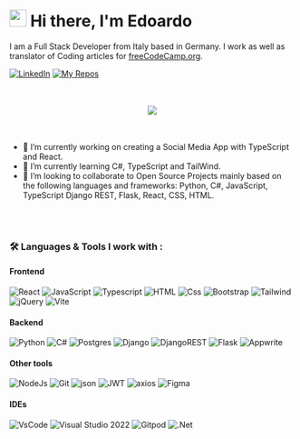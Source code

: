 # <img src="https://raw.githubusercontent.com/iampavangandhi/iampavangandhi/master/gifs/Hi.gif" width="30px"> Hi there, I'm Edoardo

I am a Full Stack Developer from Italy based in Germany. I work as well as translator of Coding articles for [freeCodeCamp.org](https://www.freecodecamp.org/).

[![LinkedIn](https://img.shields.io/badge/LinkedIn-blue?style=for-the-badge&logo=linkedin&logoColor=white)](https://www.linkedin.com/in/angeliedoardo/)
[![My Repos](https://img.shields.io/badge/My_Repos-yellow?style=for-the-badge&logo=github&logoColor=white)](https://github.com/aedoardo1990?tab=repositories)

<br>
<br>

<div id="header" align="center">
<img src="https://i.pinimg.com/originals/a4/51/39/a451393c169a91586312551109361064.gif" />
</div>

<br>
<br>

- 🔭 I’m currently working on creating a Social Media App with TypeScript and React.
- 🌱 I’m currently learning C#, TypeScript and TailWind. 
- 👯 I’m looking to collaborate to Open Source Projects mainly based on the following languages and frameworks: Python, C#, JavaScript, TypeScript Django REST, Flask, React, CSS, HTML.

<br>
<br>

### :hammer_and_wrench: Languages & Tools I work with :
#### Frontend
  ![React](https://img.shields.io/badge/React-20232A?style=for-the-badge&logo=react&logoColor=61DAFB)
  ![JavaScript](https://img.shields.io/badge/JavaScript-F7DF1E?style=for-the-badge&logo=javascript&logoColor=black)
  ![Typescript](https://img.shields.io/badge/TypeScript-007ACC?style=for-the-badge&logo=typescript&logoColor=white)
  ![HTML](https://img.shields.io/badge/HTML5-E34F26?style=for-the-badge&logo=html5&logoColor=white)
  ![Css](https://img.shields.io/badge/CSS3-1572B6?style=for-the-badge&logo=css3&logoColor=white)
  ![Bootstrap](https://img.shields.io/badge/Bootstrap-563D7C?style=for-the-badge&logo=bootstrap&logoColor=white) 
  ![Tailwind](https://img.shields.io/badge/Tailwind_CSS-38B2AC?style=for-the-badge&logo=tailwind-css&logoColor=white)
  ![jQuery](https://img.shields.io/badge/jQuery-0769AD?style=for-the-badge&logo=jQuery&logoColor=fff)
  ![Vite](https://img.shields.io/badge/vite-%23646CFF.svg?style=for-the-badge&logo=vite&logoColor=white)


#### Backend

![Python](https://img.shields.io/badge/Python-3776AB?style=for-the-badge&logo=python&logoColor=white)
![C#](https://img.shields.io/badge/c%23-%23239120.svg?style=for-the-badge&logo=csharp&logoColor=white)
![Postgres](https://img.shields.io/badge/postgres-%23316192.svg?style=for-the-badge&logo=postgresql&logoColor=white)
![Django](https://img.shields.io/badge/django-%23092E20.svg?style=for-the-badge&logo=django&logoColor=white)
![DjangoREST](https://img.shields.io/badge/DJANGO-REST-ff1709?style=for-the-badge&logo=django&logoColor=white&color=ff1709&labelColor=gray)
![Flask](https://img.shields.io/badge/flask-%23000.svg?style=for-the-badge&logo=flask&logoColor=white)
![Appwrite](https://img.shields.io/badge/Appwrite-E34F26?style=for-the-badge&logo=Appwrite&logoColor=fff)

#### Other tools
  ![NodeJs](https://img.shields.io/badge/Node.js-43853D?style=for-the-badge&logo=node.js&logoColor=white) 
  ![Git](https://img.shields.io/badge/git-%23F05033.svg?style=for-the-badge&logo=git&logoColor=white)
  ![json](https://img.shields.io/badge/json-5E5C5C?style=for-the-badge&logo=json&logoColor=white)
  ![JWT](https://img.shields.io/badge/JWT-black?style=for-the-badge&logo=JSON%20web%20tokens)
  ![axios](https://img.shields.io/badge/axios-671ddf?&style=for-the-badge&logo=axios&logoColor=white)
  ![Figma](https://img.shields.io/badge/Figma-F24E1E?style=for-the-badge&logo=figma&logoColor=white) 

#### IDEs 
![VsCode](https://img.shields.io/badge/Visual_Studio_Code-0078D4?style=for-the-badge&logo=visual%20studio%20code&logoColor=white)
![Visual Studio 2022](https://img.shields.io/badge/Visual_Studio-5C2D91?style=for-the-badge&logo=visual%20studio&logoColor=white)
![Gitpod](https://img.shields.io/badge/gitpod-f06611.svg?style=for-the-badge&logo=gitpod&logoColor=white)
![.Net](https://img.shields.io/badge/.NET-5C2D91?style=for-the-badge&logo=.net&logoColor=white)

<br>
<br>

